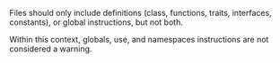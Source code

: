 Files should only include definitions (class, functions, traits, interfaces, constants), or global instructions, but not both. 

Within this context, globals, use, and namespaces instructions are not considered a warning.